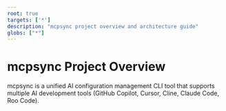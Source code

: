 ```yaml
---
root: true
targets: ['*']
description: "mcpsync project overview and architecture guide"
globs: ["*"]
---
```


# mcpsync Project Overview

mcpsync is a unified AI configuration management CLI tool that supports multiple AI development tools (GitHub Copilot, Cursor, Cline, Claude Code, Roo Code).
